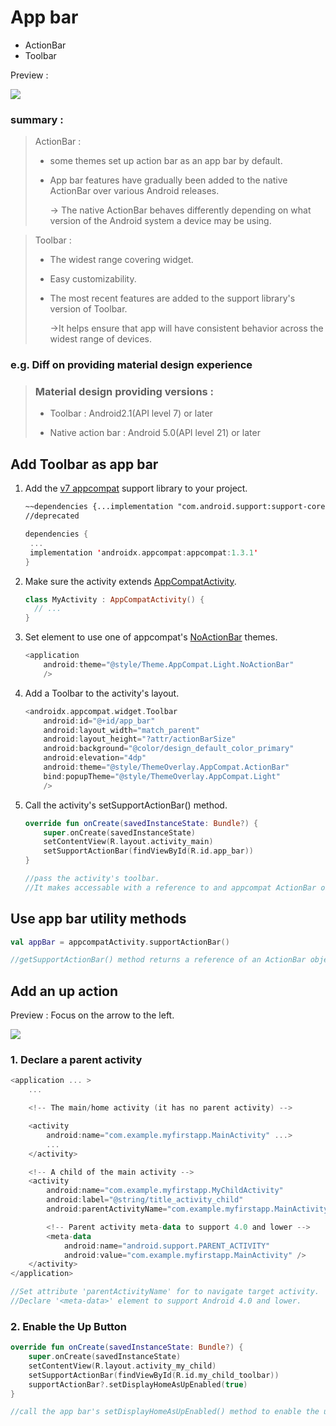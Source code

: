 # App bar

+ ActionBar
+ Toolbar

Preview : 

<img src="https://developer.android.com/images/training/appbar/appbar_sheets.png">

### summary :

> ActionBar : 
>
> + some themes set up action bar as an app bar by default.
>
> + App bar features have gradually been added to the native ActionBar over various Android releases.
>
>   -> The native ActionBar behaves differently depending on what version of the Android system a device may be using.



> Toolbar : 
>
> + The widest range covering widget.
>
> + Easy customizability.
>
> + The most recent features are added to the support library's version of Toolbar.
>
>   ->It helps ensure that app will have consistent behavior across the widest range of devices.

### e.g. Diff on providing material design experience

> ### Material design providing versions :
>
> + Toolbar : Android2.1(API level 7) or later
>
> + Native action bar : Android 5.0(API level 21) or later





## Add Toolbar as app bar

1. Add the [v7 appcompat](https://developer.android.com/tools/support-library/features#v7-appcompat) support library to your project.

   ```markdown
   ~~dependencies {...implementation "com.android.support:support-core-utils:28.0.0"}~~
   //deprecated
   ```

   `````kotlin
   dependencies {
   	...
   	implementation 'androidx.appcompat:appcompat:1.3.1'
   }
   `````

2. Make sure the activity extends [AppCompatActivity](https://developer.android.com/reference/androidx/appcompat/app/AppCompatActivity).

   ```kotlin
   class MyActivity : AppCompatActivity() {
     // ...
   }
   ```

3. Set <application> element to use one of appcompat's [NoActionBar](https://developer.android.com/reference/androidx/appcompat/R.style#Theme_AppCompat_NoActionBar) themes.

   ```kotlin
   <application
       android:theme="@style/Theme.AppCompat.Light.NoActionBar"
       />
   ```

4. Add a Toolbar to the activity's layout.

   ```kotlin
   <androidx.appcompat.widget.Toolbar
       android:id="@+id/app_bar"
       android:layout_width="match_parent"
       android:layout_height="?attr/actionBarSize"
       android:background="@color/design_default_color_primary"
       android:elevation="4dp"
       android:theme="@style/ThemeOverlay.AppCompat.ActionBar"
       bind:popupTheme="@style/ThemeOverlay.AppCompat.Light"
       />
   ```

5. Call the activity's setSupportActionBar() method.

   ```kotlin
   override fun onCreate(savedInstanceState: Bundle?) {
       super.onCreate(savedInstanceState)
       setContentView(R.layout.activity_main)
       setSupportActionBar(findViewById(R.id.app_bar))
   }
   
   //pass the activity's toolbar.
   //It makes accessable with a reference to and appcompat ActionBar object.
   ```



## Use app bar utility methods

`````kotlin
val appBar = appcompatActivity.supportActionBar()

//getSupportActionBar() method returns a reference of an ActionBar object.
`````





## Add an up action

Preview : Focus on the arrow to the left.

<img src="https://developer.android.com/codelabs/basic-android-kotlin-training-navigation-backstack/img/fbdc1793f9fea6da.png?hl=fa">



### 1. Declare a parent activity

`````kotlin
<application ... >
    ...

    <!-- The main/home activity (it has no parent activity) -->

    <activity
        android:name="com.example.myfirstapp.MainActivity" ...>
        ...
    </activity>

    <!-- A child of the main activity -->
    <activity
        android:name="com.example.myfirstapp.MyChildActivity"
        android:label="@string/title_activity_child"
        android:parentActivityName="com.example.myfirstapp.MainActivity" >

        <!-- Parent activity meta-data to support 4.0 and lower -->
        <meta-data
            android:name="android.support.PARENT_ACTIVITY"
            android:value="com.example.myfirstapp.MainActivity" />
    </activity>
</application>

//Set attribute 'parentActivityName' for to navigate target activity.
//Declare '<meta-data>' element to support Android 4.0 and lower. 
`````



### 2. Enable the Up Button

`````kotlin
override fun onCreate(savedInstanceState: Bundle?) {
    super.onCreate(savedInstanceState)
    setContentView(R.layout.activity_my_child)
    setSupportActionBar(findViewById(R.id.my_child_toolbar))
    supportActionBar?.setDisplayHomeAsUpEnabled(true)
}

//call the app bar's setDisplayHomeAsUpEnabled() method to enable the up button.
`````

